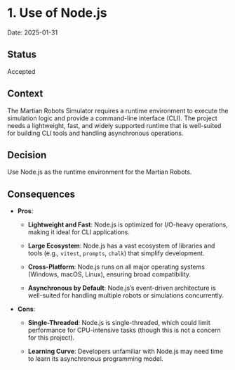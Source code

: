 # 1. Use of Node.js

Date: 2025-01-31

## Status

Accepted

## Context

The Martian Robots Simulator requires a runtime environment to execute the simulation logic and provide a command-line interface (CLI). The project needs a lightweight, fast, and widely supported runtime that is well-suited for building CLI tools and handling asynchronous operations.

## Decision

Use Node.js as the runtime environment for the Martian Robots.

## Consequences

- **Pros**:

  - **Lightweight and Fast**: Node.js is optimized for I/O-heavy operations, making it ideal for CLI applications.

  - **Large Ecosystem**: Node.js has a vast ecosystem of libraries and tools (e.g., `vitest`, `prompts`, `chalk`) that simplify development.

  - **Cross-Platform**: Node.js runs on all major operating systems (Windows, macOS, Linux), ensuring broad compatibility.

  - **Asynchronous by Default**: Node.js’s event-driven architecture is well-suited for handling multiple robots or simulations concurrently.

- **Cons**:

  - **Single-Threaded**: Node.js is single-threaded, which could limit performance for CPU-intensive tasks (though this is not a concern for this project).

  - **Learning Curve**: Developers unfamiliar with Node.js may need time to learn its asynchronous programming model.
